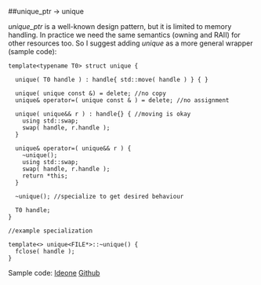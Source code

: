 
##unique_ptr -> unique

  *unique_ptr* is a well-known design pattern, but it is limited to memory handling. In practice
  we need the same semantics (owning and RAII) for other resources too. So I suggest adding
  *unique* as a more general wrapper (sample code):


    template<typename T0> struct unique {
    
      unique( T0 handle ) : handle{ std::move( handle ) } { }
      
      unique( unique const &) = delete; //no copy
      unique& operator=( unique const & ) = delete; //no assignment
      
      unique( unique&& r ) : handle{} { //moving is okay
        using std::swap;
        swap( handle, r.handle );
      }
      
      unique& operator=( unique&& r ) {
        ~unique();
        using std::swap;
        swap( handle, r.handle );
        return *this;
      }
      
      ~unique(); //specialize to get desired behaviour
      
      T0 handle;
    }
    
    //example specialization

    template<> unique<FILE*>::~unique() {
      fclose( handle );
    }


  Sample code: [Ideone](http://ideone.com/Ktyz7b) [Github](https://github.com/alexpolt/poetry/blob/master/unique.h)

